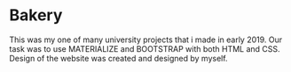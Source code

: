 # Bakery
This was my one of many university projects that i made in early 2019.
Our task was to use MATERIALIZE and BOOTSTRAP with both HTML and CSS.
Design of the website was created and designed by myself.
